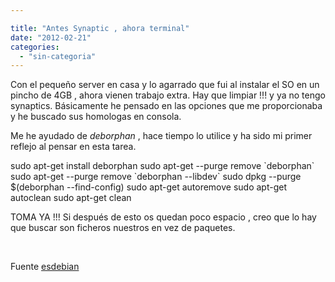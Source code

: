 ```yaml
---

title: "Antes Synaptic , ahora terminal"
date: "2012-02-21"
categories: 
  - "sin-categoria"
---
```


Con el pequeño server en casa y lo agarrado que fui al instalar el SO en un pincho de 4GB , ahora vienen trabajo extra. Hay que limpiar !!! y ya no tengo synaptics. Básicamente he pensado en las opciones que me proporcionaba y he buscado sus homologas en consola.

Me he ayudado de _deborphan_ , hace tiempo lo utilice y ha sido mi primer reflejo al pensar en esta tarea.

sudo apt-get install deborphan
sudo apt-get --purge remove \`deborphan\`
sudo apt-get --purge remove \`deborphan --libdev\`
sudo dpkg --purge $(deborphan --find-config)
sudo apt-get autoremove
sudo apt-get autoclean
sudo apt-get clean

TOMA YA !!! Si después de esto os quedan poco espacio , creo que lo hay que buscar son ficheros nuestros en vez de paquetes.

 

Fuente [esdebian](https://www.esdebian.org/wiki/mantener-limpio-sistema-instalado-debian "Limpiar el sistema")
